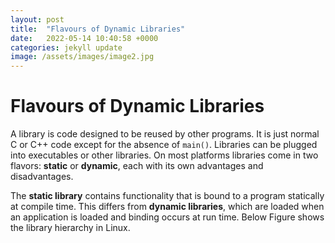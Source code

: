 ```yaml
---
layout: post
title:  "Flavours of Dynamic Libraries"
date:   2022-05-14 10:40:58 +0000
categories: jekyll update
image: /assets/images/image2.jpg
---
```


# **Flavours of Dynamic Libraries**

A library is code designed to be reused by other programs. It is just normal C or C++ code except for the absence of `main()`. Libraries can be plugged into executables or other libraries. On most platforms libraries come in two flavors: **static** or **dynamic**, each with its own advantages and disadvantages.

The **static library** contains functionality that is bound to a program statically at compile time. This differs from **dynamic libraries**, which are loaded when an application is loaded and binding occurs at run time. Below Figure shows the library hierarchy in Linux.

<!-- this is how we add image to any post in jekylly and markdown -->
<!-- ![Alternative  text]({{ page.image | relative_url }}) -->